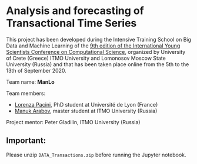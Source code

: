 # Analysis and forecasting of Transactional Time Series
This project has been developed during the Intensive Training School on Big Data and Machine Learning of the [9th edition of the International Young Scientists Conference on Computational Science](http://ysc.escience.ifmo.ru/), organized by University of Crete (Greece) ITMO University and Lomonosov Moscow State University (Russia) and that has been taken place online from the 5th to the 13th of September 2020. 

Team name: **ManLo**

Team members:
- [Lorenza Pacini](https://github.com/lorpac), PhD student at Université de Lyon (France)
- [Manuk Arabov](https://github.com/manukarabov), master student at ITMO University (Russia)

Project mentor: Peter Gladilin, ITMO University (Russia)

## Important:
Please unzip `DATA_Transactions.zip` before running the Jupyter notebook.